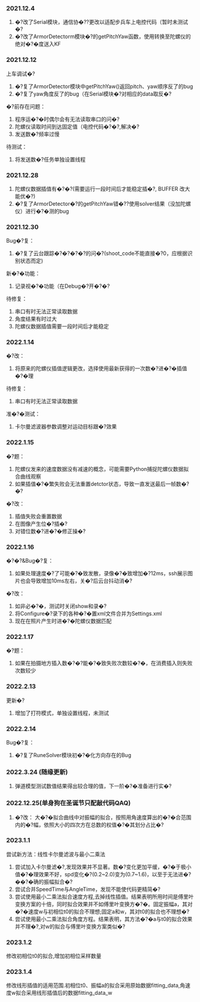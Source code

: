 ### 2021.12.4
1. �?改了Serial模块，通信协�??更改以适配步兵车上电控代码（暂时未测试�?
2. �?改了ArmorDetectorm模块�?的getPitchYaw函数，使用转换至陀螺仪的绝对�?�度送入KF


### 2021.12.12
上车调试�?
1. �?复了ArmorDetector模块中getPitchYaw()返回pitch、yaw顺序反了的bug
2. �?复了yaw角度反了的bug（在Serial模块�?对相应的data取反�?

�?前存在问题：
1. 程序运�?�时偶尔会有无法读取串口的问�?
2. 陀螺仪读取时间到达固定值（电控代码�?�?,解决�?
3. 发送数�?频率过慢

待测试：
1. 将发送数�?任务单独设置线程


### 2021.12.28
1. 陀螺仪数据插值有�?�?(需要运行一段时间后才能稳定插�?, BUFFER 改大能优�?)
1. �?复了ArmorDetector�?的getPitchYaw错�??使用solver结果（没加陀螺仪）进行�?�测的bug


### 2021.12.30
Bug�?复：
1. �?复了云台跟踪�?�?�?�?的问�?(shoot_code不能直接�?0，应根据识别状态而定)

新�?�功能：
1. 记录视�?�功能（在Debug�?开�?�?

待修复：
1. 串口有时无法正常读取数据
2. 角度结果有时过大
3. 陀螺仪数据插值需要一段时间后才能稳定

### 2022.1.14
�?改：
1. 将原来的陀螺仪插值逻辑更改，选择使用最新获得的一次数�?进�?�插值�?�理

待修复：
1. 串口有时无法正常读取数据

准�?�测试：
1. 卡尔曼滤波器参数调整对运动目标跟�?效果

### 2022.1.15
�?题：
1. 陀螺仪发来的速度数据没有减速的概念，可能需要Python捕捉陀螺仪数据拟合曲线观察
2. 如果插值�?�繁失败会无法重置detctor状态，导致一直发送最后一帧数�?�?

�?改：
1. 插值失败会重置数据
2. 在图像产生位�?插�?
3. 对错位数�?进�?�修正操�?

### 2022.1.16
�?�?&Bug�?复：
1. 如果处理速度�?了可能�?�致发散，录像�?�致增加�?12ms，ssh展示图片也会导致增加10ms左右，关�?后云台抖动消�?

�?改：
1. 如非必�?�，测试时关闭show和录�?
2. 将Configure�?录下的各种�?�置xml文件合并为Settings.xml
3. 现在在照片产生时进�?�陀螺仪数据匹配

### 2022.1.17
�?题：
1. 如果在拍摄地方插入数�?�?能�?�致失败次数较�?�，在消费插入则失败次数较少


### 2022.2.13
更新�?
1. 增加了打符模式，单独设置线程，未测试


### 2022.2.14
Bug�?复：
1. �?复了RuneSolver模块初�?�化方向存在的Bug

### 2022.3.24 (随缘更新)
1. 弹道模型测试数值结果得出较合理的值，下一阶�?�准备进行实�?

### 2022.12.25(单身狗在圣诞节只配敲代码QAQ)
1. �?改：
    大�?�拟合曲线中对振幅的拟合，按照用角速度算出的�?�合范围内的�?幅，依照大小的四次方在总数的权值�?�其划分占比�?


### 2023.1.1
尝试新方法：线性卡尔曼滤波与最小二乘法
1. 尝试加入卡尔曼滤�?,发现效果并不显著。数�?变化更加平缓，�?�于极小值�?�理效果不好，spd变化�?(0.2~2.0)变为(0.7~1.6)，以至于无法进�?��?�确的振幅拟合�?
2. 尝试合并SpeedTime与AngleTime，发现不能使代码更精简�?
3. 尝试使用最小二乘法拟合速度方程,去掉线性插值。结果表明所用时间是傅里叶变换方案的十倍，同时拟合效果并不如傅里叶变换方�?�。固定振幅a，其对�?�速度w与初相位t0的拟合不理想;固定a和w，其对t0的拟合也不理想�?
4. 尝试使用最小二乘法拟合角度方程。结果表明，其方法�?�a与t0的拟合效果并不理�?,对w的拟合与傅里叶变换方案类似�?

### 2023.1.2
修改初相位t0的拟合,增加初相位采样数量

### 2023.1.4
修改线形插值的适用范围.初相位t0、振幅a的拟合采用原始数据fitting_data,角速度w拟合采用线形插值后的数据fitting_data_w